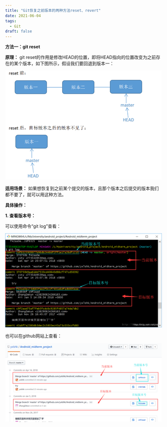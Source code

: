 ```yaml
---
title: "Git恢复之前版本的两种方法reset、revert"
date: 2021-06-04
tags: 
  - Git
draft: false
---
```


**方法一：git reset**

**原理：** git reset的作用是修改HEAD的位置，即将HEAD指向的位置改变为之前存在的某个版本，如下图所示，假设我们要回退到版本一：

![img](../static/images/202106040000/aHR0cDovL2ltZy5ibG9nLmNzZG4ubmV0LzIwMTgwNDE0MjEyMjIxMDMz.png)

**适用场景：** 如果想恢复到之前某个提交的版本，且那个版本之后提交的版本我们都不要了，就可以用这种方法。

**具体操作：**

**1. 查看版本号：**

可以使用命令“git log”查看：

![img](../static/images/202106040000/watermark,type_ZmFuZ3poZW5naGVpdGk,shadow_10,text_aHR0cHM6Ly9ibG9nLmNzZG4ubmV0L3l4bHNoaw==,size_16,color_FFFFFF,t_70.png)

也可以在github网站上查看：

![img](../static/images/202106040000/aHR0cDovL2ltZy5ibG9nLmNzZG4ubmV0LzIwMTgwNDE0MjAzMzQ0MTM4.png)